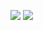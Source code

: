 ![](https://github.com/phamducminh/100-days-algorithm/blob/master/resources/sock-merchant-1.png)
![](https://github.com/phamducminh/100-days-algorithm/blob/master/resources/sock-merchant-2.png)

